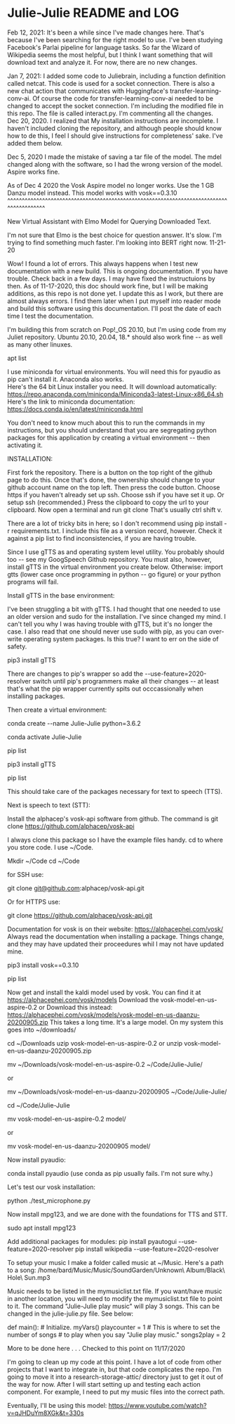 # Julie-Julie README and LOG

Feb 12, 2021:  It's been a while since I've made changes here.  That's because I've been searching for the right model to use.  I've been studying Facebook's Parlai pipeline for language tasks. So far the Wizard of Wikipedia seems the most helpful, but I think I want something that will download text and analyze it.   For now, there are no new changes.

Jan 7, 2021:  I added some code to Juliebrain, including a function definition called netcat.  This code is used for a socket connection.  There is also a new chat action that communicates with Huggingface's transfer-learning-conv-ai.  Of course the code for transfer-learning-conv-ai needed to be changed to accept the socket connection.  I'm including the modified file in this repo.  The file is called interact.py.  I'm commenting all the changes.  
Dec 20, 2020.  I realized that My installation instructions are incomplete.  I haven't included cloning the repository, and although people should know how to de this, I feel I should give instructions for completeness' sake.  I've added them below.


Dec 5, 2020 I made the mistake of saving a tar file of the model.  The mdel changed along with the software, so I had the wrong version of the model.  Aspire works fine.


As of Dec 4 2020 the Vosk Aspire model no longer works.  Use the 1 GB Danzu model instead.
This model works with vosk==0.3.10
^^^^^^^^^^^^^^^^^^^^^^^^^^^^^^^^^^^^^^^^^^^^^^^^^^^^^^^^^^^^^^^^^^^^^^^^^^^^^^^^^^^^^^^^^

New Virtual Assistant with Elmo Model for Querying Downloaded Text.

I'm not sure that Elmo is the best choice for question answer.  It's slow.  I'm trying to find something much faster.  I'm looking into BERT right now.  11-21-20  

Wow!  I found a lot of errors.  This always happens when I test new documentation with a new build.  This is ongoing documentation.  If you have trouble.  Check back in a few days.  I may have fixed the instructuions by then.  As of 11-17-2020, this doc should work fine, but I will be making additions, as this repo is not done yet.  I update this as I work, but there are almost always errors.  I find them later when I put myself into reader mode and build this software using this documentation.  I'll post the date of each time I test the documentation.

I'm building this from scratch on Pop!_OS 20.10, but I'm using code from my Juliet repository.  Ubuntu 20.10, 20.04, 18.* should also work fine -- as well as many other linuxes.

apt list

I use miniconda for virtual environments.  You will need this for pyaudio as pip can't install it.  Anaconda also works.  
Here's the 64 bit Linux installer you need.  It will download automatically: 
https://repo.anaconda.com/miniconda/Miniconda3-latest-Linux-x86_64.sh
Here's the link to miniconda documentation:
https://docs.conda.io/en/latest/miniconda.html

You don't need to know much about this to run the commands in my instructions, but you should understand that you are segregating python packages for this application by creating a virtual environment -- then activating it.  

INSTALLATION:

First fork the repository.  There is a button on the top right of the github page to do this.  Once that's done, the ownership should change to your github account name on the top left.  Then press the code button.  Choose https if you haven't already set up ssh.  Choose ssh if you have set it up.  Or setup ssh (recommended.)  Press the clipboard to copy the url to your clipboard.  Now open a terminal and run git clone <paste your clipboard here>  That's usually ctrl shift v.

There are a lot of tricky bits in here; so I don't recommend using pip install -r requirements.txt.  I include this file as a version record, however.  Check it against a pip list to find inconsistencies, if you are having trouble.  

Since I use gTTS as and operating system level utility.  You probably should too -- see my GoogSpeech Github repository. You must also, however, install gTTS in the virtual environment you create below.  Otherwise: import gtts (lower case once programming in python -- go figure) or your python programs will fail.  

Install gTTS in the base environment:

I've been struggling a bit with gTTS.  I had thought that one needed to use an older version and sudo for the installation.  I've since changed my mind.  I can't tell you why I was having trouble with gTTS, but it's no longer the case.  I also read that one should never use sudo with pip, as you can over-write operating system packages.  Is this true?  I want to err on the side of safety.

pip3 install gTTS 

There are changes to pip's wrapper so add the --use-feature=2020-resolver switch until pip's programmers make all their changes -- at least that's what the pip wrapper currently spits out occcassionally when installing packages.

Then create a virtual environment:  

conda create --name Julie-Julie python=3.6.2


conda activate Julie-Julie


pip list


pip3 install gTTS 

pip list

This should take care of the packages necessary for text to speech (TTS).

Next is speech to text (STT):

Install the alphacep's vosk-api software from github.
The command is 
git clone https://github.com/alphacep/vosk-api

I always clone this package so I have the example files handy.  cd to where you store code.  I use ~/Code.  

Mkdir ~/Code 
cd ~/Code

for SSH use:

git clone git@github.com:alphacep/vosk-api.git  

Or for HTTPS use:

git clone https://github.com/alphacep/vosk-api.git

Documentation for vosk is on their website:  https://alphacephei.com/vosk/
Always read the documentation when installing a package.  Things change, and they may have updated their proceedures whil I may not have updated mine.

pip3 install vosk==0.3.10 

pip list

Now get and install the kaldi model used by vosk.  You can find it at 
https://alphacephei.com/vosk/models
Download the vosk-model-en-us-aspire-0.2 
or Download this instead:  
https://alphacephei.com/vosk/models/vosk-model-en-us-daanzu-20200905.zip
This takes a long time.  It's a large model. On my system this goes into ~/downloads/

cd ~/Downloads
uzip vosk-model-en-us-aspire-0.2
or
unzip vosk-model-en-us-daanzu-20200905.zip

mv ~/Downloads/vosk-model-en-us-aspire-0.2
 ~/Code/Julie-Julie/

or

mv ~/Downloads/vosk-model-en-us-daanzu-20200905
 ~/Code/Julie-Julie/

cd ~/Code/Julie-Julie

mv vosk-model-en-us-aspire-0.2
  model/

or 

mv vosk-model-en-us-daanzu-20200905
 model/ 

Now install pyaudio:

conda install pyaudio    (use conda as pip usually fails. I'm not sure why.)

Let's test our vosk installation:

python ./test_microphone.py

Now install mpg123, and we are done with the foundations for TTS and STT.

sudo apt install mpg123

Add additional packages for modules:
pip install pyautogui --use-feature=2020-resolver
pip install wikipedia --use-feature=2020-resolver

To setup your music I make a folder called music at ~/Music.  Here's a path to a song:  /home/bard/Music/Music/SoundGarden/Unknown\ Album/Black\ Hole\ Sun.mp3

Music needs to be listed in the mymusiclist.txt file.
If you want/have music in another location, you will need to modify the mymusiclist.txt file to point to it.   The command "Julie-Julie play music" will play 3 songs.  This can be changed in the julie-julie.py file.  See below:

def main():
    # Initialize.
    myVars()
    playcounter = 1
    # This is where to set the number of songs
    # to play when you say "Julie play music."
    songs2play = 2


More to be done here . . .  Checked to this point on 11/17/2020

I'm going to clean up my code at this point.  I have a lot of code from other projects that I want to integrate in, but that code complicates the repo.  I'm going to move it into a research-storage-attic/ directory just to get it out of the way for now.  After I will start setting up and testing each action component.  For example, I need to put my music files into the correct path.   


Eventually, I'll be using this model:  https://www.youtube.com/watch?v=qJHDuYm8XGk&t=330s
